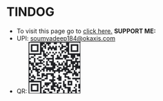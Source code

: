 # TINDOG

 - To visit this page go to [click here.](https://imsoumya18.github.io/tindog/)
 **SUPPORT ME:**
 - UPI: soumyadeep184@okaxis.com
 - QR: <img src="https://github.com/imsoumya18/cv/blob/master/images/UPI.jpg" height="120" width="120" style="border-left: 130px">
